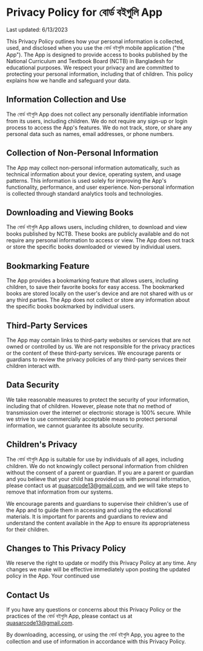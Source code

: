 # Privacy Policy for বোর্ড বইগুলি App

Last updated: 6/13/2023

This Privacy Policy outlines how your personal information is collected, used, and disclosed when you use the বোর্ড বইগুলি mobile application ("the App"). The App is designed to provide access to books published by the National Curriculum and Textbook Board (NCTB) in Bangladesh for educational purposes. We respect your privacy and are committed to protecting your personal information, including that of children. This policy explains how we handle and safeguard your data.

## Information Collection and Use

The বোর্ড বইগুলি App does not collect any personally identifiable information from its users, including children. We do not require any sign-up or login process to access the App's features. We do not track, store, or share any personal data such as names, email addresses, or phone numbers.

## Collection of Non-Personal Information

The App may collect non-personal information automatically, such as technical information about your device, operating system, and usage patterns. This information is used solely for improving the App's functionality, performance, and user experience. Non-personal information is collected through standard analytics tools and technologies.

## Downloading and Viewing Books

The বোর্ড বইগুলি App allows users, including children, to download and view books published by NCTB. These books are publicly available and do not require any personal information to access or view. The App does not track or store the specific books downloaded or viewed by individual users.

## Bookmarking Feature

The App provides a bookmarking feature that allows users, including children, to save their favorite books for easy access. The bookmarked books are stored locally on the user's device and are not shared with us or any third parties. The App does not collect or store any information about the specific books bookmarked by individual users.

## Third-Party Services

The App may contain links to third-party websites or services that are not owned or controlled by us. We are not responsible for the privacy practices or the content of these third-party services. We encourage parents or guardians to review the privacy policies of any third-party services their children interact with.

## Data Security

We take reasonable measures to protect the security of your information, including that of children. However, please note that no method of transmission over the internet or electronic storage is 100% secure. While we strive to use commercially acceptable means to protect personal information, we cannot guarantee its absolute security.

## Children's Privacy

The বোর্ড বইগুলি App is suitable for use by individuals of all ages, including children. We do not knowingly collect personal information from children without the consent of a parent or guardian. If you are a parent or guardian and you believe that your child has provided us with personal information, please contact us at quasarcode13@gmail.com, and we will take steps to remove that information from our systems.

We encourage parents and guardians to supervise their children's use of the App and to guide them in accessing and using the educational materials. It is important for parents and guardians to review and understand the content available in the App to ensure its appropriateness for their children.

## Changes to This Privacy Policy

We reserve the right to update or modify this Privacy Policy at any time. Any changes we make will be effective immediately upon posting the updated policy in the App. Your continued use

## Contact Us
If you have any questions or concerns about this Privacy Policy or the practices of the বোর্ড বইগুলি App, please contact us at quasarcode13@gmail.com.

By downloading, accessing, or using the বোর্ড বইগুলি App, you agree to the collection and use of information in accordance with this Privacy Policy.
